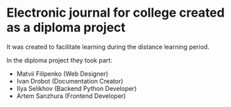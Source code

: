 <h1>Electronic journal for college created as a diploma project</h1>

It was created to facilitate learning during the distance learning period. 

In the diploma project they took part: 
- Matvii Filipenko (Web Designer)
- Ivan Drobot (Documentation Creator)
- Ilya Selikhov (Backend Python Developer)
- Artem Sanzhura (Frontend Developer)